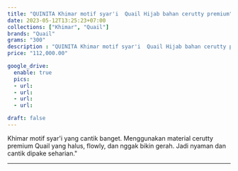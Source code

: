 ```yaml
---
title: "QUINITA Khimar motif syar'i  Quail Hijab bahan cerutty premium"
date: 2023-05-12T13:25:23+07:00
collections: ["Khimar", "Quail"]
brands: "Quail"
grams: "300"
description : "QUINITA Khimar motif syar'i  Quail Hijab bahan cerutty premium"
price: "112,000.00"

google_drive:
  enable: true
  pics:
  - url: 
  - url: 
  - url: 
  - url: 

draft: false
---
```


Khimar motif syar'i yang cantik banget. Menggunakan material cerutty premium Quail yang halus, flowly, dan nggak bikin gerah. Jadi nyaman dan cantik dipake seharian."

---------    
 
